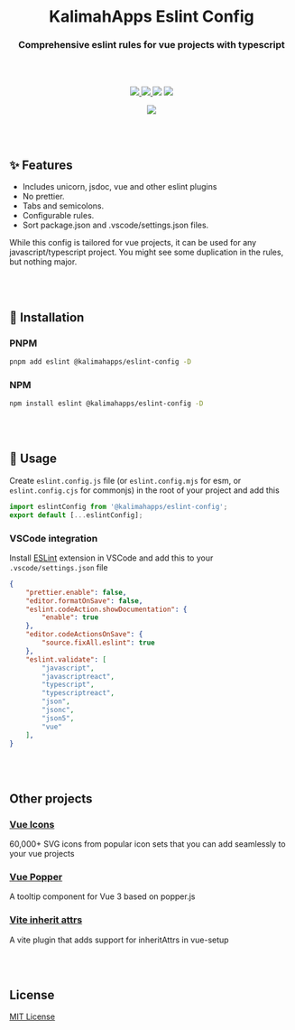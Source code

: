 <p align="center">
<h1 align="center">KalimahApps Eslint Config</h1>
</p>


<p align="center">
<h3 align="center">Comprehensive eslint rules for vue projects with typescript </h3>
<br>
<br>
</p>

<p align="center">
<a target="_blank" href="https://www.npmjs.com/package/@kalimahapps/eslint-config">
  <img src="https://img.shields.io/npm/v/@kalimahapps/eslint-config.svg">
</a>
<a target="_blank" href="https://www.npmjs.com/package/@kalimahapps/eslint-config">
  <img src="https://img.shields.io/npm/dt/@kalimahapps/eslint-config.svg">
</a>
<img src="https://img.shields.io/badge/vue-3-%2342b883">
</a>
<img src="https://img.shields.io/github/license/kalimahapps/eslint-config.svg">
</p>

<p align="center">
<a target=_blank href="https://twitter.com/KalimahApps">
  <img src="https://img.shields.io/twitter/follow/KalimahApps?style=for-the-badge">
</a>
</p>

<br>
<br>

## ✨ Features
- Includes unicorn, jsdoc, vue and other eslint plugins
- No prettier.
- Tabs and semicolons.
- Configurable rules.
- Sort package.json and .vscode/settings.json files.

While this config is tailored for vue projects, it can be used for any javascript/typescript project. You might see some duplication in the rules, but nothing major.

<br>
<br>

## 💽 Installation
### PNPM
```bash
pnpm add eslint @kalimahapps/eslint-config -D
```

### NPM
```bash
npm install eslint @kalimahapps/eslint-config -D
```

<br>
<br>

## 🔧 Usage
Create `eslint.config.js` file (or `eslint.config.mjs` for esm, or `eslint.config.cjs` for commonjs) in the root of your project and add this

```js
import eslintConfig from '@kalimahapps/eslint-config';
export default [...eslintConfig];
```

### VSCode integration

Install [ESLint](https://marketplace.visualstudio.com/items?itemName=dbaeumer.vscode-eslint) extension in VSCode and add this to your `.vscode/settings.json` file
```json
{
 	"prettier.enable": false,
  	"editor.formatOnSave": false,
	"eslint.codeAction.showDocumentation": {
		"enable": true
	},
	"editor.codeActionsOnSave": {
		"source.fixAll.eslint": true
	},
	"eslint.validate": [
		"javascript",
		"javascriptreact",
		"typescript",
		"typescriptreact",
		"json",
		"jsonc",
		"json5",
		"vue"
	],
}
```
<br>
<br>

## Other projects
### [Vue Icons](https://www.npmjs.com/package/@kalimahapps/vue-icons)
60,000+ SVG icons from popular icon sets that you can add seamlessly to your vue projects

### [Vue Popper](https://www.npmjs.com/package/@kalimahapps/vue-popper)
A tooltip component for Vue 3 based on popper.js

### [Vite inherit attrs](https://www.npmjs.com/package/vite-plugin-vue-setup-inherit-attrs)
A vite plugin that adds support for inheritAttrs in vue-setup

<br>
<br>

## License
[MIT License](LICENSE)